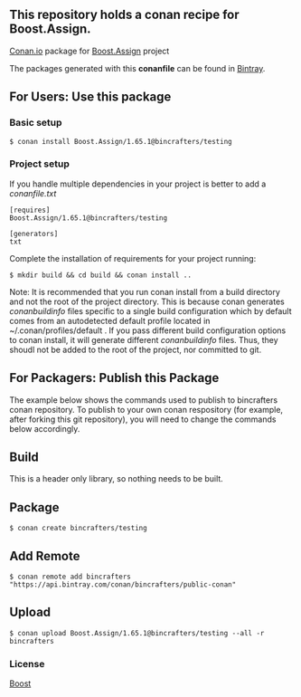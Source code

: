 ## This repository holds a conan recipe for Boost.Assign.

[Conan.io](https://conan.io) package for [Boost.Assign](https://github.com/Boostorg/Assign) project

The packages generated with this **conanfile** can be found in [Bintray](https://bintray.com/bincrafters/public-conan/Boost.Assign%3Abincrafters).

## For Users: Use this package

### Basic setup

    $ conan install Boost.Assign/1.65.1@bincrafters/testing

### Project setup

If you handle multiple dependencies in your project is better to add a *conanfile.txt*

    [requires]
    Boost.Assign/1.65.1@bincrafters/testing

    [generators]
    txt

Complete the installation of requirements for your project running:</small></span>

    $ mkdir build && cd build && conan install ..
	
Note: It is recommended that you run conan install from a build directory and not the root of the project directory.  This is because conan generates *conanbuildinfo* files specific to a single build configuration which by default comes from an autodetected default profile located in ~/.conan/profiles/default .  If you pass different build configuration options to conan install, it will generate different *conanbuildinfo* files.  Thus, they shoudl not be added to the root of the project, nor committed to git. 

## For Packagers: Publish this Package

The example below shows the commands used to publish to bincrafters conan repository. To publish to your own conan respository (for example, after forking this git repository), you will need to change the commands below accordingly. 

## Build  

This is a header only library, so nothing needs to be built.

## Package 

    $ conan create bincrafters/testing
	
## Add Remote

	$ conan remote add bincrafters "https://api.bintray.com/conan/bincrafters/public-conan"

## Upload

    $ conan upload Boost.Assign/1.65.1@bincrafters/testing --all -r bincrafters

### License
[Boost](LICENSE)
